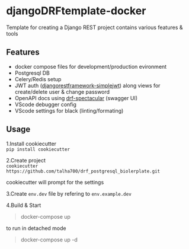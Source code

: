 # djangoDRFtemplate-docker

Template for creating a Django REST project contains various features & tools

## Features
- docker compose files for development/production evironment
- Postgresql DB
- Celery/Redis setup
- JWT auth ([djangorestframework-simplejwt](https://django-rest-framework-simplejwt.readthedocs.io/en/latest/)) along views for create/delete user & change password
- OpenAPI docs using [drf-spectacular](https://drf-spectacular.readthedocs.io/en/latest/) (swagger UI)
- VScode debugger config
- VScode settings for black (linting/formating)



## Usage

1.Install cookiecutter <br/>
`pip install cookiecutter`

2.Create project <br/>
`cookiecutter https://github.com/talha700/drf_postgresql_biolerplate.git`
 

cookiecutter will prompt for the settings


3.Create `env.dev` file by refering to `env.example.dev`

4.Build & Start

> docker-compose up 

to run in detached mode

> docker-compose up -d 